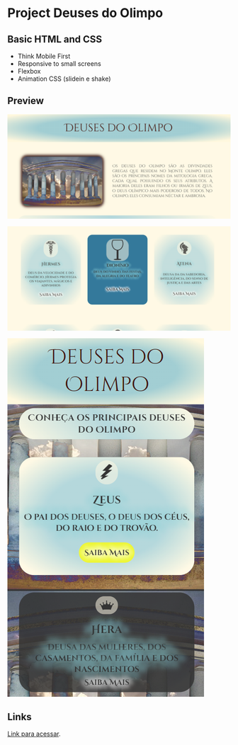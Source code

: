 # Project Deuses do Olimpo


## Basic HTML and CSS 

* Think Mobile First
* Responsive to small screens
* Flexbox
* Animation CSS (slidein e shake)



## Preview

![Preview](/assets/preview1.png "Demonstração")


![Preview](/assets/preview2.png "Demonstração")

![Preview](/assets/preview3.png "Demonstração")

## Links

 [Link para acessar](https://analiapcamargo.github.io/deusesdoolimpo/).

